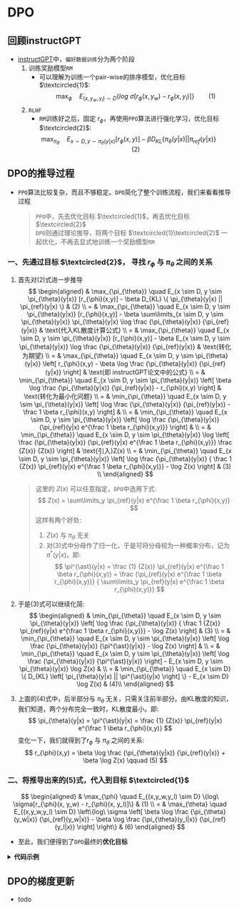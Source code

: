 # DPO


## 回顾instructGPT

- [instructGPT](LLM/训练流程/instructGPT.md)中，`偏好数据训练`分为两个阶段
    1. 训练奖励模型`RM`
        - 可以理解为训练一个pair-wise的排序模型，优化目标 $\textcircled{1}$:
        $$
        \max_{\phi} \quad E_{(x,y_w,y_l) \sim D} \{log\ \sigma[r_{\phi}(x, y_w) - r_{\phi}(x, y_l)]\} \qquad (1)
        $$
    2. `RLHF`
        - `RM`训练好之后，固定 $r_{\phi}$，再使用`PPO`算法进行强化学习，优化目标 $\textcircled{2}$:
        $$
        \max_{\pi_{\theta}} \quad E_{x \sim D, y \sim \pi_{\theta}(y|x)} [r_{\phi}(x,y)] - \beta D_{KL} \{ \pi_{\theta}(y|x) || \pi_{ref}(y|x) \} \qquad (2)
        $$

## DPO的推导过程
- `PPO`算法比较复杂，而且不够稳定。`DPO`简化了整个训练流程，我们来看看推导过程
    > `PPO`中，先去优化目标 $\textcircled{1}$，再去优化目标 $\textcircled{2}$  
    > `DPO`则通过理论推导，将两个目标 $\textcircled{1}\textcircled{2}$ 一起优化，不再去显式地训练一个奖励模型`RM`
### 一、先通过目标 $\textcircled{2}$， 寻找 $r_{\phi}$ 与 $\pi_{\theta}$ 之间的关系
1. 首先对(2)式进一步推导
    $$
    \begin{aligned}
    & \max_{\pi_{\theta}} \quad E_{x \sim D, y \sim \pi_{\theta}(y|x)} [r_{\phi}(x,y)] - \beta D_{KL} \{ \pi_{\theta}(y|x) || \pi_{ref}(y|x) \} & (2) \\
    = & \max_{\pi_{\theta}} \quad E_{x \sim D, y \sim \pi_{\theta}(y|x)} [r_{\phi}(x,y)] - \beta \sum\limits_{x \sim D, y \sim \pi_{\theta}(y|x)} \pi_{\theta}(y|x) \log \frac {\pi_{\theta}(y|x)} {\pi_{ref}(y|x)} & \text{代入KL散度计算公式} \\
    = & \max_{\pi_{\theta}} \quad E_{x \sim D, y \sim \pi_{\theta}(y|x)} [r_{\phi}(x,y)] - \beta E_{x \sim D, y \sim \pi_{\theta}(y|x)} \log \frac {\pi_{\theta}(y|x)} {\pi_{ref}(y|x)} & \text{转化为期望} \\
    = & \max_{\pi_{\theta}} \quad E_{x \sim D, y \sim \pi_{\theta}(y|x)} \left[ r_{\phi}(x,y) - \beta \log \frac {\pi_{\theta}(y|x)} {\pi_{ref}(y|x)} \right]  & \text{即 instructGPT论文中的公式} \\
    = & \min_{\pi_{\theta}} \quad E_{x \sim D, y \sim \pi_{\theta}(y|x)} \left[ \beta \log \frac {\pi_{\theta}(y|x)} {\pi_{ref}(y|x)} - r_{\phi}(x,y) \right]  & \text{转化为最小化问题} \\
    = & \min_{\pi_{\theta}} \quad E_{x \sim D, y \sim \pi_{\theta}(y|x)} \left[ \log \frac {\pi_{\theta}(y|x)} {\pi_{ref}(y|x)} - \frac 1 \beta r_{\phi}(x,y) \right]  & \\
    = & \min_{\pi_{\theta}} \quad E_{x \sim D, y \sim \pi_{\theta}(y|x)} \left[ \log \frac {\pi_{\theta}(y|x)} {\pi_{ref}(y|x) e^{\frac 1 \beta r_{\phi}(x,y)}} \right]  & \\
    = & \min_{\pi_{\theta}} \quad E_{x \sim D, y \sim \pi_{\theta}(y|x)} \log \left[ \frac {\pi_{\theta}(y|x)} {\pi_{ref}(y|x) e^{\frac 1 \beta r_{\phi}(x,y)}} \frac {Z(x)} {Z(x)} \right]  & \text{引入}Z(x) \\
    = & \min_{\pi_{\theta}} \quad E_{x \sim D, y \sim \pi_{\theta}(y|x)} \left[ \log  \frac {\pi_{\theta}(y|x)} { \frac 1 {Z(x)} \pi_{ref}(y|x) e^{\frac 1 \beta r_{\phi}(x,y)}} - \log Z(x) \right]  & (3) \\
    \end{aligned}
    $$

    > 这里的 $Z(x)$ 可以任意指定，`DPO`中选用下式:
    $$
    Z(x) = \sum\limits_y \pi_{ref}(y|x) e^{\frac 1 \beta r_{\phi}(x,y)}
    $$
    > 这样有两个好处:
    >    1. $Z(x)$ 与 $\pi_{\theta}$ 无关
    >    2. 对(3)式中分母作了归一化，于是可将分母视为一种概率分布，记为 $\pi^{\ast}(y|x)$。即:
        $$
        \pi^{\ast}(y|x) = \frac {1} {Z(x)} \pi_{ref}(y|x) e^{\frac 1 \beta r_{\phi}(x,y)} = \frac {\pi_{ref}(y|x) e^{\frac 1 \beta r_{\phi}(x,y)}} { \sum\limits_y \pi_{ref}(y|x) e^{\frac 1 \beta r_{\phi}(x,y)}}
        $$

2. 于是(3)式可以继续化简:
    $$
    \begin{aligned}
    & \min_{\pi_{\theta}} \quad E_{x \sim D, y \sim \pi_{\theta}(y|x)} \left[ \log  \frac {\pi_{\theta}(y|x)} { \frac 1 {Z(x)} \pi_{ref}(y|x) e^{\frac 1 \beta r_{\phi}(x,y)}} - \log Z(x) \right]  & (3) \\
    = & \min_{\pi_{\theta}} \quad E_{x \sim D, y \sim \pi_{\theta}(y|x)} \left[ \log  \frac {\pi_{\theta}(y|x)} {\pi^{\ast}(y|x)} - \log Z(x) \right]  & \\
    = & \min_{\pi_{\theta}} \quad E_{x \sim D, y \sim \pi_{\theta}(y|x)} \left[ \log  \frac {\pi_{\theta}(y|x)} {\pi^{\ast}(y|x)} \right] - E_{x \sim D, y \sim \pi_{\theta}(y|x)} \log Z(x) & \\
    = & \min_{\pi_{\theta}} \quad E_{x \sim D} \{ D_{KL} \left[ \pi_{\theta}(y|x) || \pi^{\ast}(y|x) \right] \} - E_{x \sim D} \log Z(x) & (4)\\
    \end{aligned}
    $$
3. 上面的(4)式中，后半部分与 $\pi_\theta$ 无关，只需关注前半部分。由KL散度的知识，我们知道，两个分布完全一致时，KL散度最小。即:
    $$
    \pi_{\theta}(y|x) = \pi^{\ast}(y|x) = \frac {1} {Z(x)} \pi_{ref}(y|x) e^{\frac 1 \beta r_{\phi}(x,y)}
    $$
    变化一下，我们就得到了$r_{\phi}$ 与 $\pi_{\theta}$ 之间的关系:
    $$
    r_{\phi}(x,y) = \beta \log \frac {\pi_{\theta}(y|x)} {\pi_{ref}(y|x)} + \beta \log Z(x) \qquad (5)
    $$
### 二、将推导出来的(5)式，代入到目标 $\textcircled{1}$
$$
\begin{aligned}
& \max_{\phi} \quad E_{(x,y_w,y_l) \sim D} \{log\ \sigma[r_{\phi}(x, y_w) - r_{\phi}(x, y_l)]\} & (1) \\
= & \max_{\theta} \quad E_{(x,y_w,y_l) \sim D} \left\{log\ \sigma \left[ \beta \log \frac {\pi_{\theta}(y_w|x)} {\pi_{ref}(y_w|x)} - \beta \log \frac {\pi_{\theta}(y_l|x)} {\pi_{ref}(y_l|x)} \right] \right\} & (6)
\end{aligned}
$$
- 至此，我们便得到了`DPO`最终的**优化目标**

<details>
<summary><b>代码示例</b></summary>

```python
# todo
```

</details>

## DPO的梯度更新
- todo